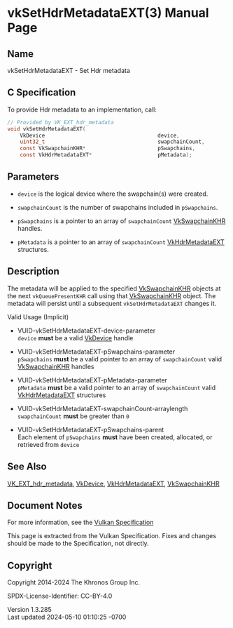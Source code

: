 # vkSetHdrMetadataEXT(3) Manual Page

## Name

vkSetHdrMetadataEXT - Set Hdr metadata



## <a href="#_c_specification" class="anchor"></a>C Specification

To provide Hdr metadata to an implementation, call:

``` c
// Provided by VK_EXT_hdr_metadata
void vkSetHdrMetadataEXT(
    VkDevice                                    device,
    uint32_t                                    swapchainCount,
    const VkSwapchainKHR*                       pSwapchains,
    const VkHdrMetadataEXT*                     pMetadata);
```

## <a href="#_parameters" class="anchor"></a>Parameters

- `device` is the logical device where the swapchain(s) were created.

- `swapchainCount` is the number of swapchains included in
  `pSwapchains`.

- `pSwapchains` is a pointer to an array of `swapchainCount`
  [VkSwapchainKHR](https://registry.khronos.org/vulkan/specs/1.3-extensions/man/html/VkSwapchainKHR.html) handles.

- `pMetadata` is a pointer to an array of `swapchainCount`
  [VkHdrMetadataEXT](https://registry.khronos.org/vulkan/specs/1.3-extensions/man/html/VkHdrMetadataEXT.html) structures.

## <a href="#_description" class="anchor"></a>Description

The metadata will be applied to the specified
[VkSwapchainKHR](https://registry.khronos.org/vulkan/specs/1.3-extensions/man/html/VkSwapchainKHR.html) objects at the next
`vkQueuePresentKHR` call using that
[VkSwapchainKHR](https://registry.khronos.org/vulkan/specs/1.3-extensions/man/html/VkSwapchainKHR.html) object. The metadata will persist
until a subsequent `vkSetHdrMetadataEXT` changes it.

Valid Usage (Implicit)

- <a href="#VUID-vkSetHdrMetadataEXT-device-parameter"
  id="VUID-vkSetHdrMetadataEXT-device-parameter"></a>
  VUID-vkSetHdrMetadataEXT-device-parameter  
  `device` **must** be a valid [VkDevice](https://registry.khronos.org/vulkan/specs/1.3-extensions/man/html/VkDevice.html) handle

- <a href="#VUID-vkSetHdrMetadataEXT-pSwapchains-parameter"
  id="VUID-vkSetHdrMetadataEXT-pSwapchains-parameter"></a>
  VUID-vkSetHdrMetadataEXT-pSwapchains-parameter  
  `pSwapchains` **must** be a valid pointer to an array of
  `swapchainCount` valid [VkSwapchainKHR](https://registry.khronos.org/vulkan/specs/1.3-extensions/man/html/VkSwapchainKHR.html) handles

- <a href="#VUID-vkSetHdrMetadataEXT-pMetadata-parameter"
  id="VUID-vkSetHdrMetadataEXT-pMetadata-parameter"></a>
  VUID-vkSetHdrMetadataEXT-pMetadata-parameter  
  `pMetadata` **must** be a valid pointer to an array of
  `swapchainCount` valid [VkHdrMetadataEXT](https://registry.khronos.org/vulkan/specs/1.3-extensions/man/html/VkHdrMetadataEXT.html)
  structures

- <a href="#VUID-vkSetHdrMetadataEXT-swapchainCount-arraylength"
  id="VUID-vkSetHdrMetadataEXT-swapchainCount-arraylength"></a>
  VUID-vkSetHdrMetadataEXT-swapchainCount-arraylength  
  `swapchainCount` **must** be greater than `0`

- <a href="#VUID-vkSetHdrMetadataEXT-pSwapchains-parent"
  id="VUID-vkSetHdrMetadataEXT-pSwapchains-parent"></a>
  VUID-vkSetHdrMetadataEXT-pSwapchains-parent  
  Each element of `pSwapchains` **must** have been created, allocated,
  or retrieved from `device`

## <a href="#_see_also" class="anchor"></a>See Also

[VK_EXT_hdr_metadata](https://registry.khronos.org/vulkan/specs/1.3-extensions/man/html/VK_EXT_hdr_metadata.html),
[VkDevice](https://registry.khronos.org/vulkan/specs/1.3-extensions/man/html/VkDevice.html), [VkHdrMetadataEXT](https://registry.khronos.org/vulkan/specs/1.3-extensions/man/html/VkHdrMetadataEXT.html),
[VkSwapchainKHR](https://registry.khronos.org/vulkan/specs/1.3-extensions/man/html/VkSwapchainKHR.html)

## <a href="#_document_notes" class="anchor"></a>Document Notes

For more information, see the <a
href="https://registry.khronos.org/vulkan/specs/1.3-extensions/html/vkspec.html#vkSetHdrMetadataEXT"
target="_blank" rel="noopener">Vulkan Specification</a>

This page is extracted from the Vulkan Specification. Fixes and changes
should be made to the Specification, not directly.

## <a href="#_copyright" class="anchor"></a>Copyright

Copyright 2014-2024 The Khronos Group Inc.

SPDX-License-Identifier: CC-BY-4.0

Version 1.3.285  
Last updated 2024-05-10 01:10:25 -0700
